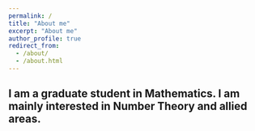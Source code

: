 ```yaml
---
permalink: /
title: "About me"
excerpt: "About me"
author_profile: true
redirect_from: 
  - /about/
  - /about.html
---
```


## I am a graduate student in Mathematics. I am mainly interested in Number Theory and allied areas.
